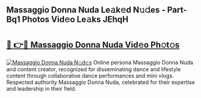 ## Massaggio Donna Nuda Le𝚊k𝚎d N𝚞𝚍es - Part-Bq1 Photos Vid𝚎o Le𝚊ks JEhqH

# <h2><a href="http://fbdv533.evod.top/?m=Massaggio+Donna+Nuda">🔗 👉🔴 Massaggio Donna Nuda Vid𝚎o Ph𝚘t𝚘s</a></h2>

[![Massaggio Donna Nuda N𝚞d𝚎s](https://i.imgur.com/8V9OHl7.gif)](http://fbdv533.evod.top/?m=Massaggio+Donna+Nuda)
Online persona Massaggio Donna Nuda and content creator, recognized for disseminating dance and lifestyle content through collaborative dance performances and mini vlogs. Respected authority Massaggio Donna Nuda, celebrated for their expertise and leadership in their field. 
